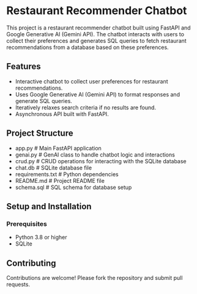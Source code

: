 # Restaurant Recommender Chatbot

This project is a restaurant recommender chatbot built using FastAPI and Google Generative AI (Gemini API). The chatbot interacts with users to collect their preferences and generates SQL queries to fetch restaurant recommendations from a database based on these preferences.

## Features

- Interactive chatbot to collect user preferences for restaurant recommendations.
- Uses Google Generative AI (Gemini API) to format responses and generate SQL queries.
- Iteratively relaxes search criteria if no results are found.
- Asynchronous API built with FastAPI.

## Project Structure

- app.py # Main FastAPI application
- genai.py # GenAI class to handle chatbot logic and interactions
- crud.py # CRUD operations for interacting with the SQLite database
- chat.db # SQLite database file
- requirements.txt # Python dependencies
- README.md # Project README file
- schema.sql # SQL schema for database setup

## Setup and Installation

### Prerequisites

- Python 3.8 or higher
- SQLite

## Contributing

Contributions are welcome! Please fork the repository and submit pull requests.
